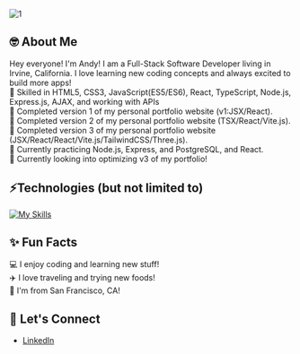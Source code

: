 ![1](https://user-images.githubusercontent.com/100327736/174872894-f7220dd1-7fa3-42b4-b183-94f9a50cf01b.jpeg)
## 🤓 About Me
Hey everyone! I'm Andy! I am a Full-Stack Software Developer living in Irvine, California. I love learning new coding concepts and always excited to build more apps!
<br> :deciduous_tree: Skilled in HTML5, CSS3, JavaScript(ES5/ES6), React, TypeScript, Node.js, Express.js, AJAX, and working with APIs
<br> :deciduous_tree: Completed version 1 of my personal portfolio website (v1:JSX/React).
<br> :deciduous_tree: Completed version 2 of my personal portfolio website (TSX/React/Vite.js).
<br> :deciduous_tree: Completed version 3 of my personal portfolio website (JSX/React/React/Vite.js/TailwindCSS/Three.js).
<br> :seedling: Currently practicing Node.js, Express, and PostgreSQL, and React.
<br> :seedling: Currently looking into optimizing v3 of my portfolio!


## ⚡Technologies (but not limited to)
[![My Skills](https://skillicons.dev/icons?i=html,css,js,react,typescript,webpack,nodejs,express,postgres,py,mysql,vscode,figma,git,github)](https://skillicons.dev)

## ✨ Fun Facts
:computer: I enjoy coding and learning new stuff!<br>
:airplane: I love traveling and trying new foods!<br>
:round_pushpin: I'm from San Francisco, CA!

## 🤝 Let's Connect
<ul>
  <li><a href="https://www.linkedin.com/in/andy-chen907/">LinkedIn</a></li>
</ul>

